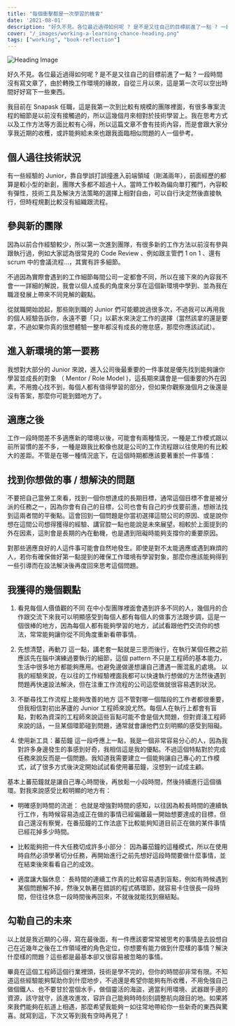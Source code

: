 ```yaml
---
title: "每個衝擊都是一次學習的機會"
date: '2021-08-01'
description: "好久不見。各位最近過得如何呢 ? 是不是又往自己的目標前進了一點 ? 一段時間沒有寫文章了，由於轉換工作環境的緣故，自從三月以來，這是第一次可以空出時間好好寫下一些東西。"
cover: "/_images/working-a-learning-chance-heading.png"
tags: ["working", "book-reflection"]
---
```


![Heading Image](/_images/working/a-learning-chance-heading.png)

好久不見。各位最近過得如何呢 ? 是不是又往自己的目標前進了一點 ? 一段時間沒有寫文章了，由於轉換工作環境的緣故，自從三月以來，這是第一次可以空出時間好好寫下一些東西。

我目前在 Snapask 任職，這是我第一次到比較有規模的團隊裡面，有很多專案流程的細節是以前沒有接觸過的，所以這幾個月來相對於技術學習上。我在思考方式以及工作方法等方面比較有心得，所以這篇文章不會有技術內容，而是會跟大家分享我近期的收穫，或許能夠給未來也跟我面臨相似問題的人一個參考。

## 個人過往技術狀況

有一些經驗的 Junior，靠自學誤打誤撞進入前端領域（剛滿兩年），前面經歷的都算是較小型的新創，團隊大多都不超過十人。當時工作較為偏向單打獨鬥，內容較有彈性，技術工具及解決方法策略的選擇上相對自由，可以自行決定然後直接執行，但時程規劃比較沒有組織跟流程。

## 參與新的團隊

因為以前合作經驗較少，所以第一次進到團隊，有很多新的工作方法以前沒有參與跟執行過，例如大家認為很常見的 Code Review 、例如跟主管們 1 on 1 、還有 scrum 中的會議流程…，其實有許多細節。

不過因為實際會遇到的工作細節每間公司一定都會不同，所以在接下來的內容我不會一一詳細的解說，我會以個人成長的角度來分享在這個新環境中學到、並為我在職涯發展上帶來不同見解的觀點。

從就職開始說起，那些剛到職的 Junior 們可能聽說過很多次，不過我可以再用我的個人經驗告訴你，永遠不要「只」以薪水來決定工作的選擇（當然該拿的還是要拿，不過如果你真的很想體驗一整年都沒有成長的倦怠感，那麼你應該試試）。

## 進入新環境的第一要務

我想對大部分的 Junior 來說，進入公司後最重要的一件事就是優先找到能夠讓你學習並成長的對象 （ Mentor / Role Model )，這長期來講會是一個重要的外在因素，不用擔心找不到，每個人都有值得學習的部分，但如果你觀察幾個月之後還是沒有答案，那麼你可能到錯地方了。

## 適應之後

工作一段時間差不多適應新的環境以後，可能會有兩種情況，一種是工作模式跟以前所習慣的差不多，一種是跟我比較像也就是公司的工作流程跟以往使用的有比較大的差距。不管是在哪一種情況底下，在這個時期都應該要著重於一件事情：

## 找到你想做的事 / 想解決的問題

不要把自己當勞工來看，找到一個你想達成的長期目標，通常這個目標不會是被分派的任務之一，因為你會有自己的目標，公司也會有自己的步伐要前進，想辦法找到這兩者間的平衡點。這會回到一個問題是你當初選擇這間公司的原因、或是說你想在這間公司想得獲得的經驗、講官腔一點也能說是未來展望。相較於上面提到的外在因素，這則會是長期的內在動機，也是遇到阻礙時能夠支撐你的重要原因。

對那些適應良好的人這件事可能會自然地發生。即使是對不太能適應或遇到麻煩的人，若你有確保做好第一點提到的確保工作環境有學習對象，那麼你應該能夠得到一些引導而在設法解決後再度回來思考這個問題。

## 我獲得的幾個觀點

1. 看見每個人價值觀的不同
   在中小型團隊裡面會遇到許多不同的人，幾個月的合作跟交流下來我可以明顯感受到每個人都有每個人的做事方法跟步調，這是一個很棒的地方，因為每個人都有能夠學習的地方，試試看跟他們交流你的想法，常常能夠讓你從不同角度重新看帶事情。

2. 先想清楚，再動刀
   這一點，講老套一點就是三思而後行，在執行某個任務之前應該先在腦中演練過要執行的細節，這個 pattern 不只是工程師的基本能力，生活中很多地方都能夠應用。也避免邊做邊想讓自己遭遇一團混亂的處境。
   以我的經驗來說，在以往的工作經驗裡面我都可以快速執行想做的方法然後遇到問題再快速設法解決，但在注重工作流程的公司這麼做就很容易遇到狀況。

3. 不斷尋找工作流程上能夠改善的地方
   這不管對哪一個階段的工作者都很重要，但我相信對初出茅廬的 Junior 工程師來說尤然。每個人在執行上都會有盲點，對較為資深的工程師來說這些盲點可能不會是個大問題，但對資淺工程師來說的話，一旦某個環節碰到問題，通常就會讓他們立刻明顯的感受到阻礙。

4. 使用新工具：蕃茄鐘
   這一段呼應上一點，我是一個非常容易分心的人，因為我對許多身邊發生的事感到好奇，我相信這是我的優點。不過這個特點對於完成任務來說反而是一個問題。我知道我需要建立一個能夠讓自己專心的工作模式，試了很多方式後決定開始試試看使用蕃茄鐘，沒想到一試成主顧。

基本上蕃茄鐘就是讓自己專心時間後，再放鬆一小段時間，然後持續進行這個循環。對我來說感受比較明顯的地方有：

- 明確感到時間的流逝：
  也就是增強對時間的感知，以往因為較長時間的連續執行工作，有時候容易造成正在做的事情已經偏離最一開始想要達成的目標，但自己還沒有察覺，在番茄鐘的工作法底下比較能夠知道目前正在做的某件事情已經花掉多少時間。

- 比較能夠把一件大任務切成許多小部分：
  因為蕃茄鐘的這種模式，所以在使用時自然必須學著切分任務，再開始進行之前先想好這段時間要做什麼事情，並在結束後來看看自己的成效。

- 適度讓大腦休息：
  長時間的連續工作真的比較容易遇到盲點，例如有時候遇到某個問題解不掉，然後又執著在錯誤的程式碼環節，就容易卡住很長一段時間，但往往休息一段時間後再回來，不就後就能找到癥結點。

## 勾勒自己的未來

以上就是我近期的心得，寫在最後面，有一件應該要常常被思考的事情是去設想自己在近幾年之後在工作領域裡的角色定位，你想要有能力做到什麼樣的事情？解決什麼樣的問題？這些都是最基本卻又很容易被忽略的事情。

畢竟在這個工程師這個行業裡頭，技術是學不完的，但你的時間卻非常有限。不知道這些經驗能夠幫助你到什麼地步，不過還是希望你能夠有所收穫，不用免強自己做個鐵人、也不要甘於當個水手，做個靈活的海盜，適當利用環境、武器跟手邊的資源，該守就守，該進攻進攻，容許自己能夠時時刻刻調整航向跟目的地。如果將來我們能夠在航道上相遇，那麼希望我能夠ㄧ如往常地帶給你一些新奇的東西與驚喜。就寫到這，下次又等到我有空時再見了！

